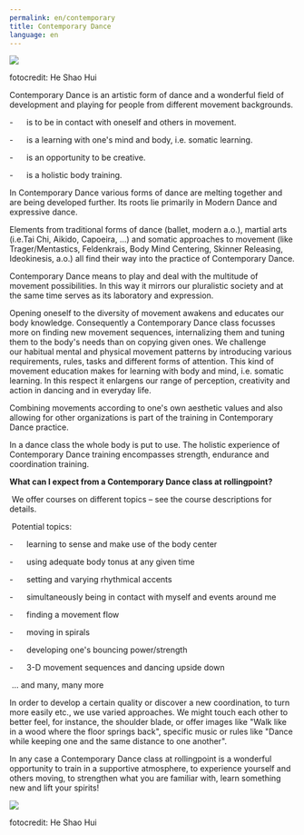 ```yaml
---
permalink: en/contemporary
title: Contemporary Dance
language: en
---
```

![](/assets/uploads/20160609.143820-2.jpg)



fotocredit: He Shao Hui

Contemporary Dance is an artistic form of dance and a wonderful field of development and playing for people from different movement backgrounds.

\-      is to be in contact with oneself and others in movement.

\-      is a learning with one's mind and body, i.e. somatic learning.

\-      is an opportunity to be creative.

\-      is a holistic body training.

In Contemporary Dance various forms of dance are melting together and are being developed further. Its roots lie primarily in Modern Dance and expressive dance.

Elements from traditional forms of dance (ballet, modern a.o.), martial arts (i.e.Tai Chi, Aikido, Capoeira, ...) and somatic approaches to movement (like Trager/Mentastics, Feldenkrais, Body Mind Centering, Skinner Releasing, Ideokinesis, a.o.) all find their way into the practice of Contemporary Dance.

Contemporary Dance means to play and deal with the multitude of movement possibilities. In this way it mirrors our pluralistic society and at the same time serves as its laboratory and expression.

Opening oneself to the diversity of movement awakens and educates our body knowledge. Consequently a Contemporary Dance class focusses more on finding new movement sequences, internalizing them and tuning them to the body's needs than on copying given ones. We challenge our habitual mental and physical movement patterns by introducing various requirements, rules, tasks and different forms of attention. This kind of movement education makes for learning with body and mind, i.e. somatic learning. In this respect it enlargens our range of perception, creativity and action in dancing and in everyday life.

Combining movements according to one's own aesthetic values and also allowing for other organizations is part of the training in Contemporary Dance practice.

In a dance class the whole body is put to use. The holistic experience of Contemporary Dance training encompasses strength, endurance and coordination training.

**What can I expect from a Contemporary Dance class at rollingpoint?**

 We offer courses on different topics – see the course descriptions for details.

 Potential topics:

\-      learning to sense and make use of the body center

\-      using adequate body tonus at any given time

\-      setting and varying rhythmical accents

\-      simultaneously being in contact with myself and events around me

\-      finding a movement flow

\-      moving in spirals

\-      developing one's bouncing power/strength

\-      3-D movement sequences and dancing upside down

 … and many, many more

In order to develop a certain quality or discover a new coordination, to turn more easily etc., we use varied approaches. We might touch each other to better feel, for instance, the shoulder blade, or offer images like "Walk like in a wood where the floor springs back", specific music or rules like "Dance while keeping one and the same distance to one another".

In any case a Contemporary Dance class at rollingpoint is a wonderful opportunity to train in a supportive atmosphere, to experience yourself and others moving, to strengthen what you are familiar with, learn something new and lift your spirits!

![](/assets/uploads/heshaohui.rollingpoint-wu-fotos.076.jpg)

fotocredit: He Shao Hui